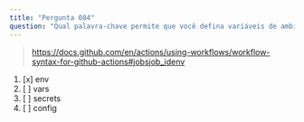 ```yaml
---
title: "Pergunta 084"
question: "Qual palavra-chave permite que você defina variáveis de ambiente em um fluxo de trabalho do GitHub Actions?"
---
```



> https://docs.github.com/en/actions/using-workflows/workflow-syntax-for-github-actions#jobsjob_idenv
1. [x] env
1. [ ] vars
1. [ ] secrets
1. [ ] config
